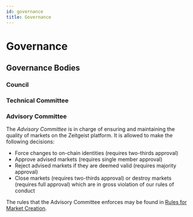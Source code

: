 ```yaml
---
id: governance
title: Governance
---
```


# Governance

## Governance Bodies

### Council

### Technical Committee

### Advisory Committee

The _Advisory Committee_ is in charge of ensuring and maintaining the quality of
markets on the Zeitgeist platform. It is allowed to make the following
decisions:

- Force changes to on-chain identities (requires two-thirds approval)
- Approve advised markets (requires single member approval)
- Reject advised markets if they are deemed valid (requires majority approval)
- Close markets (requires two-thirds approval) or destroy markets (requires full
  approval) which are in gross violation of our rules of conduct

The rules that the Advisory Committee enforces may be found in
[Rules for Market Creation](market-rules.md).
